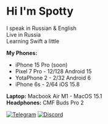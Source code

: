 

# Hi I'm Spotty
I speak in Russian & English  
Live in Russia  
Learning Swift a little  

**My Phones:**
- iPhone 15 Pro (soon)
- Pixel 7 Pro - 12/128 Android 15
- YotaPhone 2 - 2/32 Android 6
- iPhone 6s - 2/64 iOS 15.8

**Laptop:** Macbook Air M1 - MacOS 15.1  
**Headphones:** CMF Buds Pro 2  

[![Telegram](https://img.shields.io/badge/Telegram-0088CC?style=flat&logo=telegram&logoColor=white)](https://t.me/spottq)
[![Discord](https://img.shields.io/badge/Discord-7289DA?style=flat&logo=discord&logoColor=white)](https://discord.com/users/934128531812777984)
